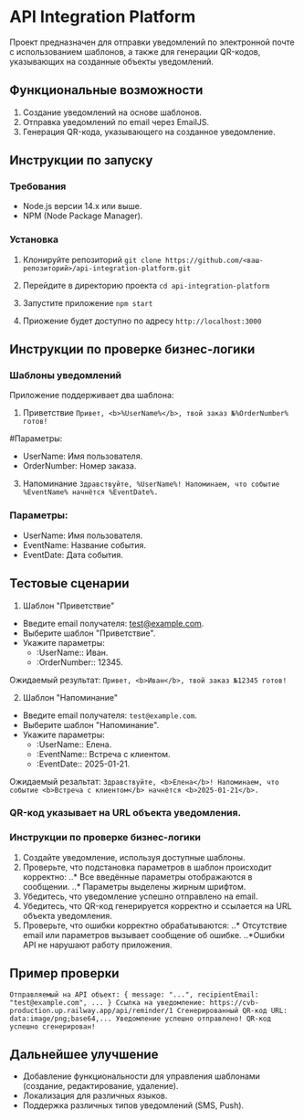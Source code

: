 # API Integration Platform

Проект предназначен для отправки уведомлений по электронной почте с использованием шаблонов, а также для генерации QR-кодов, указывающих на созданные объекты уведомлений.

## Функциональные возможности
1. Создание уведомлений на основе шаблонов.
2. Отправка уведомлений по email через EmailJS.
3. Генерация QR-кода, указывающего на созданное уведомление.

## Инструкции по запуску
### Требования
* Node.js версии 14.x или выше.
* NPM (Node Package Manager).

### Установка

1. Клонируйте репозиторий
`git clone https://github.com/<ваш-репозиторий>/api-integration-platform.git`

3. Перейдите в директорию проекта
`cd api-integration-platform`

4. Запустите приложение
`npm start`

5. Приожение будет доступно по адресу `http://localhost:3000`

## Инструкции по проверке бизнес-логики

### Шаблоны уведомлений

Приложение поддерживает два шаблона:
1. Приветствие
`Привет, <b>%UserName%</b>, твой заказ №%OrderNumber% готов!`

#Параметры:
* UserName: Имя пользователя.
* OrderNumber: Номер заказа.

3. Напоминание
`Здравствуйте, %UserName%! Напоминаем, что событие %EventName% начнётся %EventDate%.`

### Параметры:
* UserName: Имя пользователя.
* EventName: Название события.
* EventDate: Дата события.

## Тестовые сценарии

1. Шаблон "Приветствие"

* Введите email получателя: test@example.com.
* Выберите шаблон "Приветствие".
* Укажите параметры:
  * :UserName:: Иван.
  * :OrderNumber:: 12345.

Ожидаемый результат:
`Привет, <b>Иван</b>, твой заказ №12345 готов!`

2. Шаблон "Напоминание"

* Введите email получателя: `test@example.com`.
* Выберите шаблон "Напоминание".
* Укажите параметры:
  * :UserName:: Елена.
  * :EventName:: Встреча с клиентом.
  * :EventDate:: 2025-01-21.

Ожидаемый резальтат:
`Здравствуйте, <b>Елена</b>! Напоминаем, что событие <b>Встреча с клиентом</b> начнётся <b>2025-01-21</b>.`

### QR-код указывает на URL объекта уведомления.


### Инструкции по проверке бизнес-логики

1. Создайте уведомление, используя доступные шаблоны.
2. Проверьте, что подстановка параметров в шаблон происходит корректно:
 ..* Все введённые параметры отображаются в сообщении.
 ..* Параметры выделены жирным шрифтом.
3. Убедитесь, что уведомление успешно отправлено на email.
4. Убедитесь, что QR-код генерируется корректно и ссылается на URL объекта уведомления.
5. Проверьте, что ошибки корректно обрабатываются:
 ..* Отсутствие email или параметров вызывает сообщение об ошибке.
 ..*Ошибки API не нарушают работу приложения.

## Пример проверки
`Отправляемый на API объект: { message: "...", recipientEmail: "test@example.com", ... }
Ссылка на уведомление: https://cvb-production.up.railway.app/api/reminder/1
Сгенерированный QR-код URL: data:image/png;base64,...
Уведомление успешно отправлено!
QR-код успешно сгенерирован!
`

## Дальнейшее улучшение
* Добавление функциональности для управления шаблонами (создание, редактирование, удаление).
* Локализация для различных языков.
* Поддержка различных типов уведомлений (SMS, Push).
